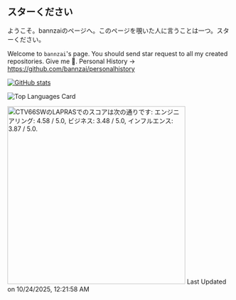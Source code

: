 ## スターください
ようこそ。bannzaiのページへ。このページを覗いた人に言うことは一つ。スターください。

Welcome to `bannzai`'s page. You should send star request to all my created repositories. Give me 🌟.
Personal History → https://github.com/bannzai/personalhistory

[![GitHub stats](https://github-readme-stats.vercel.app/api?username=bannzai&count_private=true&theme=dracula)](https://github.com/anuraghazra/github-readme-stats)

![Top Languages Card](https://github-readme-stats.vercel.app/api/top-langs/?username=bannzai&count_private=true&theme=tokyonight&layout=compact)



<!--START_SECTION:lapras-card-->
<p ><a href="https://lapras.com/public/CTV66SW" target="_blank" rel="noopener noreferrer"><img alt="CTV66SWのLAPRASでのスコアは次の通りです: エンジニアリング: 4.58 / 5.0, ビジネス: 3.48 / 5.0, インフルエンス: 3.87 / 5.0." src="https://lapras-card-generator.vercel.app/api/svg?e=4.58&b=3.48&i=3.87&b1=%23020E27&b2=%230E5593&i1=%23030E21&i2=%231688BF&l=ja" width="400" ></a>  
Last Updated on 10/24/2025, 12:21:58 AM</p>
<!--END_SECTION:lapras-card-->


<!--
**bannzai/bannzai** is a ✨ _special_ ✨ repository because its `README.md` (this file) appears on your GitHub profile.

Here are some ideas to get you started:

- 🔭 I’m currently working on ...
- 🌱 I’m currently learning ...
- 👯 I’m looking to collaborate on ...
- 🤔 I’m looking for help with ...
- 💬 Ask me about ...
- 📫 How to reach me: ...
- 😄 Pronouns: ...
- ⚡ Fun fact: ...
-->
